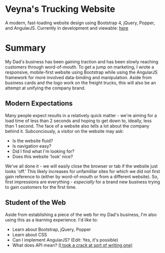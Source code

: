 # Veyna's Trucking Website
A modern, fast-loading website design using Bootstrap 4, jQuery, Popper, and AngularJS.  Currently in development and viewable: [here](https://www.supernet.tech/veynas)

# Summary
My Dad's business has been gaining traction and has been slowly reaching customers through word-of-mouth.  To get a jump on marketing, I wrote a responsive, mobile-first website using Bootstrap while using the AngularJS framework for more involved data-binding and manipulation.  Aside from business cards and the logo work on the freight trucks, this will also be an attempt at unifying the company brand.

## Modern Expectations
Many people expect results in a relatively quick matter - we're aiming for a load time of less than 2 seconds and hoping to get down to, ideally, less than 1 second.  The face of a website also tells a lot about the company behind it.  Subconciously, a visitor on the website may ask:

- Is the website fluid?
- Is navigation easy?
- Did I find what I'm looking for?
- Does this website 'look' nice?

We've all done it - we will easily close the browser or tab if the website just looks 'off.'  This likely increases for unfamililar sites for which we did not first gain reference to (either by word-of-mouth or from a different website).  So, first impressions are everything - *especially* for a brand new business trying to gain customers for the first time.

## Student of the Web
Aside from establishing a piece of the web for my Dad's business, I'm also using this as a learning experience.
I'd like to:
- Learn about Bootstrap, jQuery, Popper
- Learn about CSS
- Can I implement AngularJS? (Edit: Yes, it's possible)
- What does API mean? [(I took a crack at sort of writing one)](/api)
